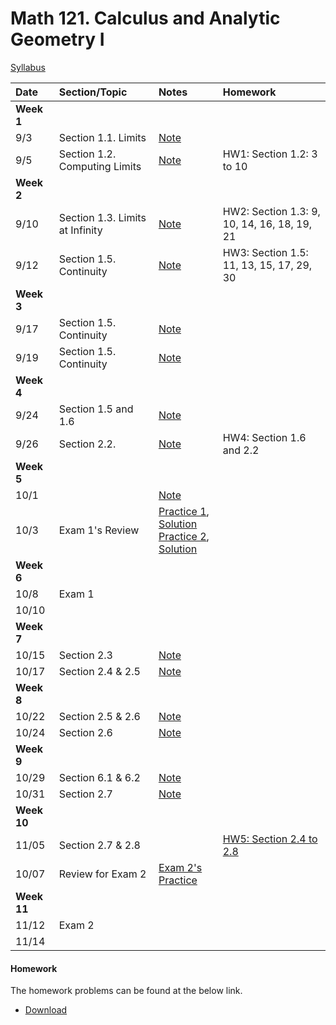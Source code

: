 # Math 121. Calculus and Analytic Geometry I 

[Syllabus](syllabus.html)

| Date        | Section/Topic                  | Notes    |Homework     |
|:------------|:------------|:------------|:-------------------------------------|
| **Week 1**  |                                |    |                    |
| 9/3         |   Section 1.1. Limits                    | [Note](notes/3_9.pdf)|| 
| 9/5         |   Section 1.2. Computing Limits                    | [Note](notes/5_9.pdf) |HW1: Section 1.2: 3 to 10| 
| **Week 2**  |                                |    |                    |
| 9/10         |   Section 1.3.   Limits at Infinity                    | [Note](notes/10_9.pdf)           |HW2: Section 1.3: 9, 10, 14, 16, 18, 19, 21 |
| 9/12         |   Section 1.5. Continuity                    | [Note](notes/note9_12.pdf)           |HW3: Section 1.5: 11, 13, 15, 17, 29, 30| 
| **Week 3**  |                                |    |                    |
| 9/17         |   Section 1.5.   Continuity                    | [Note](notes/9_17.pdf)            ||
| 9/19         |   Section 1.5.   Continuity                    | [Note](notes/9_19.pdf)            ||
| **Week 4**  |                                |    |                    |
| 9/24         |   Section 1.5 and 1.6                       | [Note](notes/9_24.pdf)            ||
| 9/26         |   Section 2.2.                       | [Note](notes/9_26.pdf)            |HW4: Section 1.6 and 2.2|
| **Week 5**  |                                |    |                    |
| 10/1         |                          |  [Note](notes/10_1.pdf)           |
| 10/3         |  Exam 1's Review                        |    [Practice 1](exam1/practice_exam_1_1.pdf), [Solution](exam1/practice_exam_1_1_sol.pdf)  <br> [Practice 2](exam1/practice_exam_1_2.pdf), [Solution](exam1/practice_exam_1_2_sol.pdf)                 | |
| **Week 6**  |                                |    |                    |
| 10/8         |   Exam 1                       | |
| 10/10         |                          |          |
| **Week 7**  |                                |    |                    |
| 10/15         |   Section 2.3                       | [Note](notes/10_15.pdf)  |
| 10/17         |   Section 2.4 & 2.5                      |  [Note](notes/10_17.pdf)  |
| **Week 8**  |                                |    |                    |
| 10/22         |   Section 2.5 & 2.6                       | [Note](notes/10_22.pdf)  |
| 10/24         |   Section 2.6                      |   [Note](notes/10_24.pdf)       |
| **Week 9**  |                                |    |                    |
| 10/29         |     Section 6.1 & 6.2                     | [Note](notes/10_29.pdf)  |
| 10/31         |   Section 2.7                      |   [Note](notes/10_31.pdf)       |
| **Week 10**  |                                |    |                    |
| 11/05         |   Section 2.7 & 2.8        |    |[HW5: Section 2.4 to 2.8](hw/hw.pdf)  |
| 10/07         |   Review for Exam 2                       |  [Exam 2's Practice](exam2/practice_exam_2_1.pdf)       |
| **Week 11**  |                                |    |                    |
| 11/12         |     Exam 2                   |  |
| 11/14         |                      |          |

 
#### Homework

The homework problems can be found at the below link. 
 
 - [Download](hw/hw.pdf)